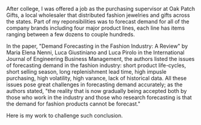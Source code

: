 After college, I was offered a job as the purchasing supervisor at Oak Patch Gifts, a local wholesaler that distributed fashion jewelries and gifts across the states. Part of my reponsibilities was to forecast demand for all of the company brands including four major product lines, each line has items ranging between a few dozens to couple hundreds. 

In the paper, "Demand Forecasting in the Fashion Industry: A Review" by Maria Elena Nenni, Luca Giustiniano and Luca Pirolo in the International Journal of Engineering Business Management, the authors listed the issues of forecasting demand in the fashion industry: short product life-cycles, short selling season, long replenishment lead time, high impusle purchasing, high volatility, high varance, lack of historical data. All these issues pose great challenges in forecasting demand accurately; as the authors stated, "the reality that is now gradually being accepted both by those who work in the industry and those who research forecasting is that the demand for fashion products cannot be forecast."  

Here is my work to challenge such conclusion. 



 


